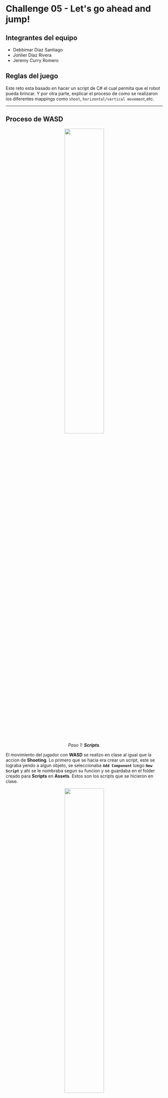 # Challenge 05 - Let's go ahead and jump!

## Integrantes del equipo
- Debbimar Díaz Santiago
- Jonlier Díaz Rivera
- Jeremy Curry Romero

## Reglas del juego
Este reto esta basado en hacer un script de C# el cual permita que el robot pueda brincar. Y por otra parte, explicar el proceso de como se realizaron los diferentes mappings como `shoot`, `horizontal/vertical movement`,etc.

---

## Proceso de WASD

<div align="center">
  <img src="https://github.com/user-attachments/assets/dc49dfee-2424-456a-b5cf-2864487b35c2" width="50%" />
  <p><i>Paso 1: <b>Scripts</b>.</i></p>
</div>

El movimiento del jugador con **WASD** se realizo en clase al igual que la accion de **Shooting**. Lo primero que se hacia era crear un script, este se lograba yendo a algun objeto, se seleccionaba **`Add Component`** luego **`New Script`** y ahi se le nombraba segun su funcion y se guardaba en el folder creado para **Scripts** en **Assets**. Estos son los scripts que se hicieron en clase.


<div align="center">
  <img src="https://github.com/user-attachments/assets/3092d419-8a97-4dcf-929a-04197ce7f2e2" width="50%" />
  <p><i>Paso 2: <b>Player movement update</b>.</i></p>
</div>

Al inicio de clase se habia hecho el movimiento **WASD** del jugar junto con las flechas con el *input viejo*. En la imagen el codigo comentado es el *Old Input*. Tambien se realizo con los circuitos o mejor dicho los **VisualScripting** con el **Graph** (Imagen siguiente). Al final tuvimos que ir en Unity a **`Edit > Project Settings`** y cambiar del *input viejo* al *nuevo*. Para esto se tuvo que agregar la libreria de `UnityEngine.InputSystem` y se agrego una linea de codigo para lo del `deltaTime`.


<div align="center">
  <img src="https://github.com/user-attachments/assets/28035dd1-9873-4ed3-b582-8e0e897acfcf" width="50%" />
  <p><i>Paso 2: (<b>Old input</b>)</i></p>
</div>

Este es el **VisualScripting** para el *input viejo* de movimiento de jugador con **WASD**. Este se logro yendo a **`Add Component`**  despues a **`VisualScripting`** y **`Graph`**. Una vez dentro era cuestion de darle a **`New Node`** y se agregaba la funcion que se necesitaba para lograr la accion deseada.

<div align="center">
  <img src="https://github.com/user-attachments/assets/f73e3708-c5b7-4336-8e64-adf78a310d1d" width="50%" />
  <p><i>Paso 3: <b>Input</b></i></p>
</div>

Volviendo al movimiento de jugador, se deshabilito el *input viejo* en los **Settings** y se coloco el *nuevo* y el codigo se reemplazo. Pero para lograr esto habia que bajar en **`Package Manager`** en Unity el **Input System**. Una vez se instalo pues se iba a **`Add Component`** y se le daba a **`Player Input`**.

<div align="center">
  <img src="https://github.com/user-attachments/assets/2012515b-da59-48a1-acb7-6181ed0cecbf"  width="50%" />
  <p><i>Paso 3: (<b>Input SysMap</b>)</i></p>
</div>

Una vez ahi, se le coloco de nombre `InputSysMap01` y es una herramienta que sirve para facilitar ese link de la accion que quiere realizar el jugador en el juego.

<div align="center">
  <img src="https://github.com/user-attachments/assets/5fb95c10-da71-4e86-9d2b-8f5379aa297c" width="50%" />
  <p><i>Paso 4: <b>Look (player movement)</b></i></p>
</div>

Al finalizar el movimiento **WASD** pues nos movemos a el movimiento de la pantalla o camara. Al inicio en la clase tambien se habia realizado el mismo con el *input viejo* y se habia hecho un **Visual Scripting** tambien. Pero aqui en la imagen podemos ver el codigo para el *input nuevo* y tambien una funcion `Awake()` que sirve para que el mouse desaparezca dentro del recuadro de imagen mientras se este moviendo la camara. Algo que hay que agregar es que con el *input nuevo*, el cambio mas grande que hubo en el codigo es el tener que agregar una variable `Vector2` que este tiene los ejes de **X** e **Y** entonces el `lookValue` es de tipo `float` porque asi el sistema reconoce el movimiento con el valor positivo a un lado y con el negativo hacia a otro.

<div align="center">
  <img src="https://github.com/user-attachments/assets/2d336053-fa9e-4466-9945-0ed02d9a30e4"  width="50%" />
  <p><i>Paso 5: <b>Speed y Rotation</b></i></p>
</div>

Las variables de `speed` y `rotationSpeed` se encuentran privadas pero en un `[SerializeField]` es para poder darle permiso al editor desde Unity hacer cambios y cambiar el valor cuando desee. La variable `speed` es para el movimiento **WASD** del jugador y la de `rotationSpeed` es para el moviemiento de la camara, el valor seria la sensibilidad, entre mas alta mas rapida y mas baja pues mas lento.

<div align="center">
  <img src="https://github.com/user-attachments/assets/11c205d5-325f-40b7-ba6b-a5ffbec95e9a" width="50%" />
  <p><i>Paso 6: <b>Forward Movement</b></i></p>
</div>

Otro script que se habia creado en clase fue el `FowardMovement`. Esta variable funcionaba para al objeto que se le aplicara una vez realizada la opcion que lo active esto simplemente iba a seguir hacia adelante. Tambien estaba en `[SerializeField]` para poder editarlo desde Unity cambiando el valor el cual seria el `speed` para la velocidad en el que ese objeto se fuera a mover hacia adelante. Despues de esto se realizo el **PlayerShooting** junto con el **Bullet** y el **ShootPoint**.

---

## Proceso de Player Shooting

<div align="center">
  <img src="https://github.com/user-attachments/assets/cbc1c809-d77e-44bb-bf26-993125deb211" <img width="50%"/>
  <p><i>Paso 1: <b>Creación de Bullet</b>.</i></p>
</div>

Para comenzar con el sistema de disparo del jugador (**Player Shooting**), primero se creó la bala. Para esto, se fue al menú **`GameObject`**, se seleccionó el **`3D Object > Sphere`** y se posicionó correctamente frente a la pistola del jugador. Luego, se ajustó su tamaño para que tuviera la apariencia de una bala.

<div align="center">
  <img src="https://github.com/user-attachments/assets/32135746-f42b-473e-8d3a-59f682c0bc8f" <img width="50%"/>
  <img src="https://github.com/user-attachments/assets/736b1660-64dd-4157-8984-f38db08fddc8" <img width="50%" />
  <p><i>Paso 2: <b>Prefab y Shooting Point</b></i></p>
</div>

Una vez creada la bala, se convirtió en un **`Prefab`** arrastrándola desde la jerarquía hacia la carpeta de **Assets**. A este prefab se le aplicó un color rojo. luego, se creó un objeto vacío (**`Empty GameObject`**) llamado **`ShootingPoint`**, que se utiliza como punto de origen del disparo. Es decir, cada vez que el jugador dispara, el sistema crea una instancia del `Prefab` de la bala en la posición y dirección del `ShootingPoint`. El `Prefab` es esencial, ya que el sistema de disparo del jugador depende de él para poder instanciar la bala cada vez que se presione el botón de disparo.

<div align="center">
  <img <img src="https://github.com/user-attachments/assets/d63c7803-4ca0-46a4-8ad0-59c1a1dbe455" <img width="50%" />
  <p><i>Paso 3: <b>Creación del Script</b></i></p>
</div>

Después de tener el prefab de la bala, se creó el script que controlará el disparo del jugador.
Para esto, se seleccionó el objeto **Player**, se presionó **`Add Component`** y luego **`New Script`**, asignándole el nombre `PlayerShooting`.

<div align="center">
  <img src="https://github.com/user-attachments/assets/d01194a9-6700-4577-963d-cdbc6617235f" <img width="50%" />
  <p><i>Paso 4: <b>Player Shooting (primer método)</b></i></p>
</div>

Dentro del script `PlayerShooting`, se declararon dos variables públicas llamadas `prefab` y `shootPoint`, las cuales permiten establecer en el editor de Unity cuál será el objeto que se disparará (el `Prefab`) y desde qué punto del jugador saldrá el disparo (el `ShootPoint`). Para programar el funcionamiento inicial del sistema de disparo, se utilizó un `if statement` el cual verificaba si el jugador hacía *left click*, utilizando la instrucción `Input.GetKeyDown(KeyCode.Mouse0)`. Al el jugador hacer *left click*, el script creaba una copia del `Prefab` de la bala mediante la función `Instantiate(prefab)` y le asignaba la misma posición y rotación del objeto `ShootPoint`, asegurando que la bala saliera desde la pistola y en la dirección correcta. Este primer método cumplía correctamente la función de disparar proyectiles, aunque utilizaba el sistema antiguo de entrada de Unity, conocido como *Input System clásico*, el cual fue posteriormente reemplazado por el nuevo sistema de unity.

<div align="center">
  <img src="https://github.com/user-attachments/assets/a5bde2e6-b01f-4f06-b9a6-1620619af2ab" <img width="50%"  />
  <p><i>Paso 5: <b>AutoDestroy</b></i></p>
</div>

Luego de implementar el primer método, se creó un nuevo script llamado `AutoDestroy`, el cual se aplicó al `Prefab` de la bala. Este script tiene la función de destruir automáticamente la bala después de un tiempo determinado (`delay`), evitando que las balas se acumulen en la escena.

<div align="center">
  <img src="https://github.com/user-attachments/assets/6e385816-3510-4c72-82f4-7f3d5cb195d4" <img width="50%" />
  <p><i>Paso 6: <b>Player Shooting (segundo método)</b></i></p>
</div>

Después de probar el primer método en clase, se implementó una versión más moderna del **Player Shooting**, utilizando el **nuevo Input System** de Unity.
Para configurarlo, se fue a **`Edit > Project Settings > Player`** y luego a la opción **`Active Input Handling`**, en donde se seleccionó **`Input System Package (New)`**.
Después, en el script `PlayerShooting`, se añadió la línea `using UnityEngine.InputSystem` en la parte de arriba del script, lo que permite usar las nuevas herramientas del sistema de entrada de unity.

<div align="center">
  <img src="https://github.com/user-attachments/assets/b8331f01-b7a0-49c7-93ae-547e2d027b70"  <img width="50%"  />
  <p><i>Paso 7: <b>Player Shooting (Continuación del segundo método)</b></i></p>
</div>

Por último, se creó la función `OnFire()`, la cual contiene un `if statement`, que al detectar que el jugador presiona el botón de disparo, instancia una nueva bala en la posición y rotación del `ShootingPoint`, de forma muy similar al método anterior. En resumen, el nuevo método realiza la misma acción que el anterior, pero utiliza las funciones del *nuevo sistema de entrada* de Unity.

---

## Proceso de Jump

<div align="center">
  <img src="playerJumpS.png" width="50%" />
  <p><i>Paso 1: <b>Creación del Script PlayerJump</b></i></p>
</div>

Para implementar el salto, se comenzó creando un nuevo script de C# llamado `PlayerJump`. Este script es necesario para manejar la física del salto. Dentro del script, se declararon dos variables: una `private Rigidbody rb` para almacenar el componente de física del jugador y una `public float jumpForce` para poder ajustar la altura del salto fácilmente desde el editor de Unity.

<div align="center">
  <img src="OnJump.png" width="50%" />
  <p><i>Paso 2: <b>Lógica de Salto y Física</b></i></p>
</div>

En el método `Start()`, se inicializó la variable `rb` con `rb = GetComponent<Rigidbody>();`. Esto es crucial, ya que sin el `Rigidbody`, no podemos aplicar fuerzas físicas. Luego, en lugar de usar `Update()`, se creó una función pública `public void OnJump()`. Esta función es la que será llamada por el nuevo Input System. Dentro de `OnJump()`, se utiliza la línea `rb.AddForce(Vector3.up * jumpForce, ForceMode.Impulse);`. Se usa `ForceMode.Impulse` porque aplica la fuerza instantáneamente, lo cual es perfecto para un salto, a diferencia de una fuerza continua.

<div align="center">
  <img src="inmapJump.png" width="50%" />
  <p><i>Paso 3: <b>Configuración del Input Action Asset</b></i></p>
</div>

Al igual que con "Fire" y "Move", se tuvo que definir la acción de salto en el archivo `InputSysMap01`. Se creó una nueva `Action` llamada **"Jump"**. A esta acción se le añadió un *binding* (una asignación) y se configuró para que se activara con la tecla `Space` (barra espaciadora) del teclado.

<div align="center">
  <img src="sendM.png" width="50%" />
  <p><i>Paso 4: <b>Conexión con el Componente Player Input</b></i></p>
</div>

El último paso fue conectar la tecla con el script. Esto se hizo en el componente `Player Input` del objeto **"Player"**. Se aseguró que el `Behavior` estuviera configurado como **`Send Messages`**. Este modo de operación hace que Unity, al detectar la acción **"Jump"**, busque automáticamente en todos los scripts del **"Player"** una función que se llame `OnJump()` y la ejecute. Esto nos permitió que el salto funcionara sin tener que escribir código para revisar la tecla en `Update()`.

---

## Proceso de Shift

<div align="center">
  <img src="codePlMove.jpg" width="50%" />
  <p><i>Paso 1: <b>Modificación del Script PlayerMovement</b></i></p>
</div>

Para la acción de correr (sprint), no se creó un script nuevo, sino que se modificó el `PlayerMovement.cs` existente. Primero, se añadieron dos variables: una `[SerializeField] private float sprintSpeed;` para definir la velocidad rápida (y poder editarla en el Inspector) y otra `private bool isSprinting = false;` para guardar el estado de si el jugador está corriendo o no.

<div align="center">
  <img src="OnSprint.png" width="50%" />
  <p><i>Paso 2: <b>Creación de la Función OnSprint</b></i></p>
</div>

Siguiendo el modelo del nuevo Input System, se creó una nueva función pública: `public void OnSprint(InputValue value)`. Esta función es diferente a `OnJump`, ya que necesita saber no solo *si* se presionó la tecla, sino *si se mantiene presionada*. La línea clave aquí es `isSprinting = value.isPressed;`. Esta línea actualiza la variable `isSprinting` a `true` únicamente mientras la tecla **Shift** está presionada, y la vuelve `false` en el instante en que se suelta.

<div align="center">
  <img src="ternario.png" width="50%" />
  <p><i>Paso 3: <b>Actualización de la Lógica en Update()</b></i></p>
</div>

En la función `Update()`, donde se calcula el movimiento, se añadió una línea para decidir qué velocidad usar. Se usó un **operador ternario** (una forma corta de `if/else`): `float currentSpeed = isSprinting ? sprintSpeed : walkSpeed;`. Esto significa: "si `isSprinting` es verdadero, `currentSpeed` será `sprintSpeed`; de lo contrario, será `walkSpeed`". Finalmente, la línea de movimiento se actualizó a `transform.Translate(move * currentSpeed * Time.deltaTime);` para que use la velocidad correcta.

<div align="center">
  <img src="inputSysAsSp.png" width="50%" />
  <p><i>Paso 4: <b>Configuración del Input Action Asset (Sprint)</b></i></p>
</div>

Al igual que con "Jump", se añadió una nueva `Action` llamada **"Sprint"** en el `InputSysMap01`. Se le asignó un *binding* a la tecla `Left Shift`. Fue importante asegurarse de que en la sección de **`Interactions`** (Interacciones) de este *binding*, no estuviera añadida la interacción **`Toggle`** (alternar). Si `Toggle` estuviera activo, el jugador empezaría a correr y no pararía hasta volver a presionar **Shift**. Al dejarlo vacío (o en `Press`), se logra el efecto de "correr solo mientras se mantiene presionado", que es lo que `value.isPressed` necesita para funcionar.

## Resumen de los movimientos programados
| Acción | Mapping |
| :--- | :--- |
| Movimiento horizontal | A y D, flechas izquierda y derecha |
| Movimiento vertical | W y S, flechas arriba y abajo |
| Disparo | Click izquierdo |
| Brinco | Espacio |
| Rotación | Mouse |
| Movimiento horizontal rápido | Shift + (tecla de movimiento horizontal) |
| Movimiento vertical rápido | Shift + (tecla de movimiento vertical) |


## Resultado final
<div align="center">
  <img  src="playerMovement.gif" width="50%" />
  <p><i><b>Gif mostrando los movimientos</b></i></p>
</div>

---

## Experiencia ganada

**Debbimar** - "Lo mas que me gusto de esta tarea y trabajo en clase fue el **visual scripting**, aunque prefiero escribir **codigo** a tener que bregar con esos conectores pienso que fue bien interesante y "cool". Aunque entre mas acciones el diagrama es mas grande y grande que apenas se puede ver completo sigue siendo una forma de programar (en bloque) para un videojuego. Realmente es entretenido bregar con los conectores pero vuelvo y repito, prefiero el **codigo** porque lo siento mas directo y limpio y si tando "rodeo" ya que en programacion con bloque hay que estar pendiente a las lineas y que los conectores esten conectados a donde deben."

**Jonlier** - "Mi mayor aprendizaje en este reto fue entender la diferencia entre el viejo **Input Manager** y el nuevo **Input System**. Al principio fue confuso, especialmente cuando mi código no funciona al poner compilarlo. Pero una vez que se configuró el `InputSysMap01`, vi la magia que hace. Me gustó mucho cómo el nuevo sistema te permite crear **"Acciones"** como **'Jump'** o **'Sprint'** y luego conectar esas acciones a funciones específicas en C#, como `OnJump()` y `OnSprint()`. Resolver el problema del **'sticky shift'** (cuando el sprint se quedaba pegado) me ayudó a entender la diferencia entre una acción de tipo `Press` y una `Toggle`, lo cual es fundamental. En fin, reto número 5 superado."

**Jeremy** - "En este trabajo lo que más me gustó fue implementar las funciones del **Player Shooting**, tanto como el primer método como con el método moderno. Me pareció muy interesante aprender cómo se programa para que las balas se **autodestruyan** automáticamente y cómo se crean **instancias** que salen específicamente desde la pistola. Creo que este tema me llamó mucho la atención porque me gustan mucho los videojuegos **"shooters"**, como **Apex Legends**, y poder entender cómo funcionan esas mecánicas “behind the scenes” me resultó muy entretenido."

